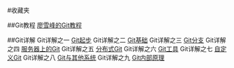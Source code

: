 #收藏夹

##Git教程
	[廖雪峰的Git教程](http://www.liaoxuefeng.com/wiki/0013739516305929606dd18361248578c67b8067c8c017b000)

##Git详解
	Git详解之一 [Git起步](http://www.open-open.com/lib/view/open1328069609436.html)
	Git详解之二 [Git基础](http://www.open-open.com/lib/view/open1328069733264.html)
	Git详解之三 [Git分支](http://www.open-open.com/lib/view/open1328069889514.html)
	Git详解之四 [服务器上的Git](http://www.open-open.com/lib/view/open1328069988843.html)
	Git详解之五 [分布式Git](http://www.open-open.com/lib/view/open1328070090108.html)
	Git详解之六 [Git工具](http://www.open-open.com/lib/view/open1328070367499.html)
	Git详解之七 [自定义Git](http://www.open-open.com/lib/view/open1328070404827.html)
	Git详解之八 [Git与其他系统](http://www.open-open.com/lib/view/open1328070454218.html)
	Git详解之九 [Git内部原理](http://www.open-open.com/lib/view/open1328070620202.html)